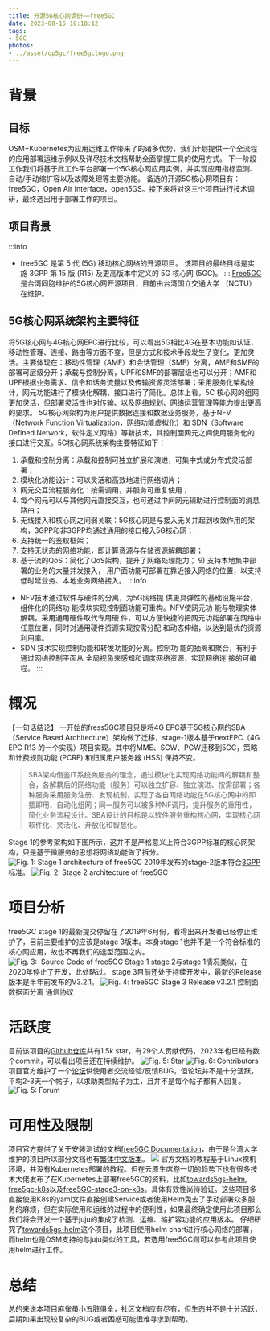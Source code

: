 ```yaml
---
title: 开源5G核心网调研——free5GC
date: 2023-08-15 10:18:12
tags:
- 5GC
photos:
- ../asset/op5gc/free5gclogo.png
---
```


# 背景
## 目标
OSM+Kubernetes为应用运维工作带来了的诸多优势，我们计划提供一个全流程的应用部署运维示例以及详尽技术文档帮助全面掌握工具的使用方式。
下一阶段工作我们将基于此工作平台部署一个5G核心网应用实例，并实现应用指标监测、自动/手动缩扩容以及故障处理等主要功能。
备选的开源5G核心网项目有：free5GC，Open Air Interface，open5GS。接下来将对这三个项目进行技术调研，最终选出用于部署工作的项目。
## 项目背景
:::info

- free5GC 是第 5 代 (5G) 移动核心网络的开源项目。 该项目的最终目标是实施 3GPP 第 15 版 (R15) 及更高版本中定义的 5G 核心网 (5GC)。
:::
[Free5GC](https://www.free5gc.org/)是台湾同胞维护的5G核心网开源项目，目前由台湾国立交通大学 （NCTU）在维护。
## 5G核心网系统架构主要特征
将5G核心网与4G核心网EPC进行比较，可以看出5G相比4G在基本功能如认证、移动性管理、连接、路由等方面不变，但是方式和技术手段发生了变化，更加灵活。主要体现在：移动性管理（AMF）和会话管理（SMF）分离，AMF和SMF的部署可层级分开；承载与控制分离，UPF和SMF的部署层级也可以分开；AMF和UPF根据业务需求、信令和话务流量以及传输资源灵活部署；采用服务化架构设计，网元功能进行了模块化解耦，接口进行了简化。总体上看，5C 核心网的组网更加灵活，但部署灵活性也对传输、以及网络规划、网络运营管理等能力提出更高的要求。
5G核心网架构为用户提供数据连接和数据业务服务，基于NFV（Network Function Virtualization，网络功能虚拟化）和 SDN（Software Defined Network，软件定义网络）等新技术，其控制面网元之间使用服务化的接口进行交互。5G核心网系统架构主要特征如下：

1. 承载和控制分离：承载和控制可独立扩展和演进，可集中式或分布式灵活部署；
2. 模块化功能设计：可以灵活和高效地进行网络切片；
3. 网元交互流程服务化：按需调用，并服务可重复使用；
4. 每个网元可以与其他网元直接交互，也可通过中间网元辅助进行控制面的消息路由；
5. 无线接入和核心网之间弱关联：5G核心网是与接入无关并起到收敛作用的架构，3GPP和非3GPP均通过通用的接口接入5G核心网；
6. 支持统一的鉴权框架；
7. 支持无状态的网络功能，即计算资源与存储资源解耦部署；
8. 基于流的QoS：简化了QoS架构，提升了网络处理能力； 9) 支持本地集中部署的业务的大量并发接入， 用户面功能可部署在靠近接入网络的位置，以支持低时延业务、本地业务网络接入。
:::info

- NFV技术通过软件与硬件的分离，为5G网络提 供更具弹性的基础设施平台，组件化的网络功 能模块实现控制面功能可重构。NFV使网元功 能与物理实体解耦，采用通用硬件取代专用硬 件，可以方便快捷的把网元功能部署在网络中 任意位置，同时对通用硬件资源实现按需分配 和动态伸缩，以达到最优的资源利用率。
- SDN 技术实现控制功能和转发功能的分离。控制功 能的抽离和聚合，有利于通过网络控制平面从 全局视角来感知和调度网络资源，实现网络连 接的可编程。
:::
# 概况
【一句话结论】
一开始的fress5GC项目只是将4G EPC基于5G核心网的SBA（Service Based Architecture）架构做了迁移，stage-1版本基于nextEPC（4G EPC R13 的一个实现）项目实现。其中将MME、SGW、PGW迁移到5GC，策略和计费规则功能 (PCRF) 和归属用户服务器 (HSS) 保持不变。
> SBA架构借鉴IT系统微服务的理念，通过模块化实现网络功能间的解耦和整合，各解耦后的网络功能（服务）可以独立扩容、独立演进、按需部署；各种服务采用服务注册、发现机制，实现了各自网络功能在5G核心网中的即插即用、自动化组网；同一服务可以被多种NF调用，提升服务的重用性，简化业务流程设计。SBA设计的目标是以软件服务重构核心网，实现核心网软件化、灵活化、开放化和智慧化。

Stage 1的参考架构如下图所示，这并不是严格意义上符合3GPP标准的核心网架构，只是基于微服务的思想将网络功能做了拆分。
![Fig. 1: Stage 1 architecture of free5GC](../asset/op5gc/b632f0bcedccea6b.png#height=314&id=OYysk&originHeight=419&originWidth=1035&originalType=binary&ratio=1&rotation=0&showTitle=true&status=done&style=shadow&title=Fig.%201%3A%20Stage%201%20architecture%20of%20free5GC&width=776 "Fig. 1: Stage 1 architecture of free5GC")
2019年发布的stage-2版本符合[3GPP](https://www.3gpp.org/release-16)标准。
![Fig. 2: Stage 2 architecture of free5GC](../asset/op5gc/1abcd46b7c03b9f7.png#height=375&id=l0ckk&originHeight=500&originWidth=1072&originalType=binary&ratio=1&rotation=0&showTitle=true&status=done&style=shadow&title=Fig.%202%3A%20Stage%202%20architecture%20of%20free5GC&width=804 "Fig. 2: Stage 2 architecture of free5GC")

# 项目分析
free5GC stage 1的最新提交停留在了2019年6月份，看得出来开发者已经停止维护了，目前主要维护的应该是stage 3版本。本身stage 1也并不是一个符合标准的核心网应用，故也不再我们的选型范围之内。
![Fig. 3:  Source Code of free5GC Stage 1](../asset/op5gc/8b4a8e37286afe3c.png#height=710&id=gcV3M&originHeight=946&originWidth=1266&originalType=binary&ratio=1&rotation=0&showTitle=true&status=done&style=shadow&title=Fig.%203%3A%C2%A0%20Source%20Code%20of%20free5GC%20Stage%201&width=950 "Fig. 3:  Source Code of free5GC Stage 1")
stage 2与stage 1情况类似，在2020年停止了开发，此处略过。
stage 3目前还处于持续开发中，最新的Release版本是半年前发布的V3.2.1。
![Fig. 4: free5GC Stage 3 Release v3.2.1](../asset/op5gc/85915034e1dd7fa9.png#id=zjLCy&originHeight=773&originWidth=1439&originalType=binary&ratio=1&rotation=0&showTitle=true&status=done&style=shadow&title=Fig.%204%3A%20free5GC%20Stage%203%20Release%20v3.2.1 "Fig. 4: free5GC Stage 3 Release v3.2.1")
控制面数据面分离
通信协议
# 活跃度
目前该项目的[Github仓库](https://github.com/free5gc/free5gc)共有1.5k star，有29个人贡献代码，2023年也已经有数个commit，可以看出项目还在持续维护。
![Fig. 5: Star](../asset/op5gc/1675771631560-a796d799-deb8-4266-a6e5-1875157d07bf.png#averageHue=%23eef1f4&clientId=u1ceae4c1-3419-4&from=markdown&height=42&id=mHicm&originHeight=56&originWidth=586&originalType=url&ratio=1&rotation=0&showTitle=true&status=done&style=shadow&taskId=u69457789-1637-4e7f-aa2c-9210eb2f15f&title=Fig.%205%3A%20Star&width=440 "Fig. 5: Star")
![Fig. 6: Contributors](../asset/op5gc/f27c35eb9e5892ab.png#height=158&id=nZNGo&originHeight=210&originWidth=376&originalType=binary&ratio=1&rotation=0&showTitle=true&status=done&style=shadow&title=Fig.%206%3A%20Contributors&width=282 "Fig. 6: Contributors")
项目官方维护了一个[论坛](https://forum.free5gc.org/)供使用者交流经验/反馈BUG，但论坛并不是十分活跃，平均2-3天一个帖子，以求助类型帖子为主，且并不是每个帖子都有人回复。
![Fig. 5: Forum](../asset/op5gc/eedd0e904fa967b7.png#height=294&id=kvaQC&originHeight=588&originWidth=715&originalType=binary&ratio=1&rotation=0&showTitle=true&status=done&style=shadow&title=Fig.%205%3A%20Forum&width=358 "Fig. 5: Forum")
# 可用性及限制
项目官方提供了关于安装测试的文档[free5GC Documentation](https://github.com/free5gc/free5gc/wiki)，由于是台湾大学维护的项目所以部分文档也有[繁体中文版本](https://www.free5gc.org/installations/stage-3/)。
![](../asset/op5gc/1675773309074-2a3cb782-32eb-4e19-9d28-5254c7444fc9.png#averageHue=%23fefefe&clientId=u1ceae4c1-3419-4&from=markdown&id=cy0TU&originHeight=1019&originWidth=1584&originalType=url&ratio=1&rotation=0&showTitle=false&status=done&style=shadow&taskId=u109b47ac-6778-4a16-a830-14325cde7e7&title=)
官方文档的教程基于Linux裸机环境，并没有Kubernetes部署的教程。但在云原生席卷一切的趋势下也有很多技术大佬发布了在Kubernetes上部署free5GC的资料，比如[towards5gs-helm](https://github.com/Orange-OpenSource/towards5gs-helm), [free5gc-k8s](https://github.com/sumichaaan/free5gc-k8s)以及[free5GC-stage3-on-k8s](https://github.com/chih-hsi-chen/free5GC-stage3-on-k8s)。具体有效性尚待验证。这些项目多直接使用K8s的yaml文件直接创建Service或者使用Helm免去了手动部署众多服务的麻烦，但在实际使用和运维的过程中的便利性，如果最终确定使用此项目那么我们将会开发一个基于juju的集成了检测、运维、缩扩容功能的应用版本。
仔细研究了[towards5gs-helm](https://github.com/Orange-OpenSource/towards5gs-helm)这个项目，此项目使用helm chart进行核心网络的部署，而helm也是OSM支持的与juju类似的工具，若选用free5GC则可以参考此项目使用helm进行工作。
# 总结
总的来说本项目麻雀虽小五脏俱全，社区文档应有尽有，但生态并不是十分活跃，后期如果出现较复杂的BUG或者困惑可能很难寻求到帮助。
